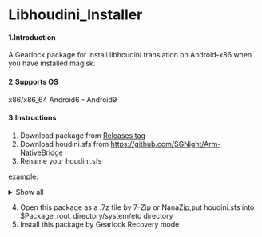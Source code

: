 # Libhoudini_Installer

#### 1.Introduction
A Gearlock package for install libhoudini translation on Android-x86 when you have installed magisk.

#### 2.Supports OS
x86/x86_64 Android6 - Android9

#### 3.Instructions

1.  Download package from [Releases tag](https://github.com/natsumerinchan/Libhoudini_Installer/releases)
2.  Download houdini.sfs from https://github.com/SGNight/Arm-NativeBridge
3.  Rename your houdini.sfs 
 
example:
<details>
<summary>Show all</summary>
 
- Android version:Android9
- System architecture:x86_64
- rename_to:houdini9_y.sfs
- "9" is Android version,"y" is system architecture
- "x"=arm32 for x86 system;"y"=arm32 for x86_64 system;"z"=arm64 for x86_64 system
 
 </details>
 
4.  Open this package as a .7z file by 7-Zip or NanaZip,put houdini.sfs into $Package_root_directory/system/etc directory
5.  Install this package by Gearlock Recovery mode


